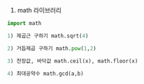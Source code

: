 1. math 라이브러리

```py
import math

1) 제곱근 구하기 math.sqrt(4)

2) 거듭제곱 구하기 math.pow(1,2)

3) 천장값, 바닥값 math.ceil(x), math.floor(x)

4) 최대공약수 math.gcd(a,b)
```

